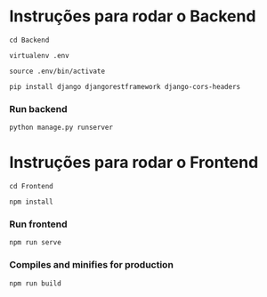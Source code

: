 
# Instruções para rodar o Backend

```
cd Backend
```
```
virtualenv .env
```
```
source .env/bin/activate
```
```
pip install django djangorestframework django-cors-headers
```

### Run backend

```
python manage.py runserver
```

# Instruções para rodar o Frontend

```
cd Frontend
```
```
npm install
```

### Run frontend

```
npm run serve
```

### Compiles and minifies for production

```
npm run build
```

